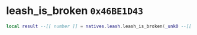 # leash_is_broken `0x46BE1D43`

```lua
local result --[[ number ]] = natives.leash.leash_is_broken(_unk0 --[[ number ]])
```
